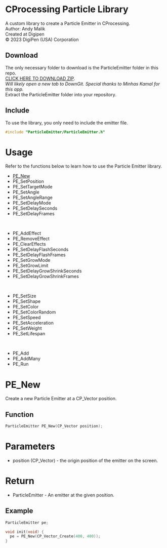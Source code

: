 # CProcessing Particle Library
A custom library to create a Particle Emitter in CProcessing.  
Author: Andy Malik  
Created at Digipen  
© 2023 DigiPen (USA) Corporation  

## Download
The only necessary folder to download is the ParticleEmitter folder in this repo.  
[CLICK HERE TO DOWNLOAD ZIP](https://minhaskamal.github.io/DownGit/#/home?url=https:%2F%2Fgithub.com%2FAnsem717%2FCProcessingParticleLibrary%2Ftree%2Fmain%2FParticleEmitter).  
*Will likely open a new tab to DownGit. Special thanks to Minhas Kamal for this app.*  
Extract the ParticleEmitter folder into your repository.  

## Include
To use the library, you only need to include the emitter file.  
```c
#include "ParticleEmitter/ParticleEmitter.h"
```

# Usage
Refer to the functions below to learn how to use the Particle Emitter library.  
- [PE_New](https://github.com/Ansem717/CProcessingParticleLibrary#pe_new)
- PE_SetPosition
- PE_SetTargetMode
- PE_SetAngle
- PE_SetAngleRange
- PE_SetDelayMode
- PE_SetDelaySeconds
- PE_SetDelayFrames
<br />

- PE_AddEffect
- PE_RemoveEffect
- PE_ClearEffects
- PE_SetDelayFlashSeconds
- PE_SetDelayFlashFrames
- PE_SetGrowMode
- PE_SetGrowLimit
- PE_SetDelayGrowShrinkSeconds
- PE_SetDelayGrowShrinkFrames
<br />

- PE_SetSize
- PE_SetShape
- PE_SetColor
- PE_SetColorRandom
- PE_SetSpeed
- PE_SetAcceleration
- PE_SetWeight
- PE_SetLifespan
<br />

- PE_Add
- PE_AddMany
- PE_Run

# PE_New
Create a new Particle Emitter at a CP_Vector position. 
## Function
```c
ParticleEmitter PE_New(CP_Vector position);
```
# Parameters
- position (CP_Vector) - the origin position of the emitter on the screen.
# Return
- ParticleEmitter - An emitter at the given position.
## Example
```c
ParticleEmitter pe;

void init(void) {
  pe = PE_New(CP_Vector_Create(400, 400));
}
```


<!-- void PE_SetPosition(ParticleEmitter* pe, CP_Vector position);
void PE_SetTargetMode(ParticleEmitter* pe, PE_TARGET_MODE mode);
void PE_SetAngle(ParticleEmitter* pe, float theta);
void PE_SetAngleRange(ParticleEmitter* pe, float thetaRange);
void PE_SetDelayMode(ParticleEmitter* pe, PE_DELAY_MODE mode);
void PE_SetDelaySeconds(ParticleEmitter* pe, float delaySeconds);
void PE_SetDelayFrames(ParticleEmitter* pe, int delayFrames);

void PE_AddEffect(ParticleEmitter* pe, PE_EFFECT effect, float value);
void PE_RemoveEffect(ParticleEmitter* pe, PE_EFFECT effect);
void PE_ClearEffects(ParticleEmitter* pe);
void PE_SetDelayFlashSeconds(ParticleEmitter* pe, float delayFlashSeconds);
void PE_SetDelayFlashFrames(ParticleEmitter* pe, int delayFlashFrames);
void PE_SetGrowMode(ParticleEmitter* pe, PE_GROW_MODE mode);
void PE_SetGrowLimit(ParticleEmitter* pe, float growLimit);
void PE_SetDelayGrowShrinkSeconds(ParticleEmitter* pe, float delayGrowShrinkSeconds);
void PE_SetDelayGrowShrinkFrames(ParticleEmitter* pe, int delayGrowShrinkFrames);

void PE_SetSize(ParticleEmitter* pe, float size);
void PE_SetShape(ParticleEmitter* pe, PE_SHAPE shape);
void PE_SetColor(ParticleEmitter* pe, CP_Color color);
void PE_SetColorRandom(ParticleEmitter* pe);
void PE_SetSpeed(ParticleEmitter* pe, float speed);
void PE_SetAcceleration(ParticleEmitter* pe, float acceleration);
void PE_SetWeight(ParticleEmitter* pe, float weight);
void PE_SetLifespan(ParticleEmitter* pe, int lifespan);

void PE_Add(ParticleEmitter* pe);
void PE_AddMany(ParticleEmitter* pe, int amount);
void PE_Run(ParticleEmitter* pe); -->








